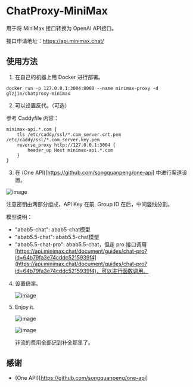 # ChatProxy-MiniMax
用于将 MiniMax 接口转换为 OpenAI API接口。

接口申请地址：https://api.minimax.chat/

## 使用方法

1. 在自己的机器上用 Docker 进行部署。

```
docker run -p 127.0.0.1:3004:8000 --name minimax-proxy -d glzjin/chatproxy-minimax
```

2. 可以设置反代。（可选）

参考 Caddyfile 内容：

```
minimax-api.*.com {
    tls /etc/caddy/ssl/*.com_server.crt.pem /etc/caddy/ssl/*.com_server.key.pem
    reverse_proxy http://127.0.0.1:3004 {
        header_up Host minimax-api.*.com
    }
}
```

3. 在 (One API)[https://github.com/songquanpeng/one-api] 中进行渠道设置。

![image](https://github.com/glzjin/ChatProxy-MiniMax/assets/7975407/880a3572-184c-4185-a4ca-557f192aa443)

注意密钥由两部分组成，API Key 在前, Group ID 在后，中间竖线分割。

模型说明：

- "abab5-chat": abab5-chat模型
- "abab5.5-chat": abab5.5-chat模型
- "abab5.5-chat-pro": abab5.5-chat，但走 pro 接口调用 [https://api.minimax.chat/document/guides/chat-pro?id=64b79fa3e74cddc5215939f4](https://api.minimax.chat/document/guides/chat-pro?id=64b79fa3e74cddc5215939f4)，可以进行函数调用。

4. 设置倍率。

   ![image](https://github.com/glzjin/ChatProxy-MiniMax/assets/7975407/4d01867b-9505-45ea-903b-c921cd5ae364)

5. Enjoy it.

   ![image](https://github.com/glzjin/ChatProxy-MiniMax/assets/7975407/417c8e47-a7bd-4615-b38f-84637a65381d)

   ![image](https://github.com/glzjin/ChatProxy-MiniMax/assets/7975407/900ef3ea-f03f-445b-aac1-0e4460f64139)

   非流的费用全部记到补全那里了。

## 感谢

- (One API)[https://github.com/songquanpeng/one-api]




